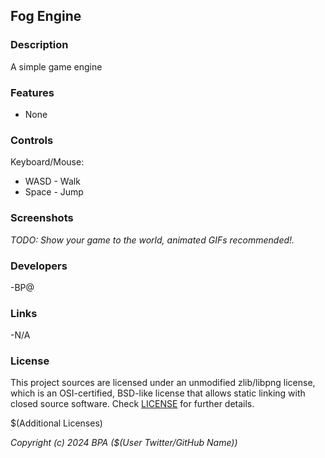## Fog Engine

### Description

A simple game engine

### Features

 - None

### Controls

Keyboard/Mouse:
 - WASD - Walk
 - Space - Jump

### Screenshots

_TODO: Show your game to the world, animated GIFs recommended!._

### Developers

-BP@

### Links

 -N/A

### License

This project sources are licensed under an unmodified zlib/libpng license, which is an OSI-certified, BSD-like license that allows static linking with closed source software. Check [LICENSE](LICENSE) for further details.

$(Additional Licenses)

*Copyright (c) 2024 BPA ($(User Twitter/GitHub Name))*
